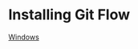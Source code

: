 # Installing Git Flow

<a href="https://github.com/rhraRodrigo/gitflow-instalation-windows/wiki/Git-Flow-Instalation-on-Windows">Windows</a>
